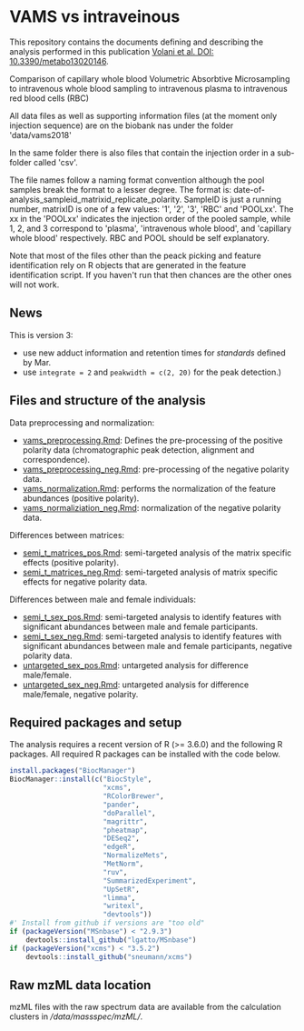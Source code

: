 # VAMS vs intraveinous

This repository contains the documents defining and describing the analysis
performed in this publication [Volani et al. DOI:
10.3390/metabo13020146](https://doi.org/10.3390/metabo13020146).

Comparison of capillary whole blood Volumetric Absorbtive Microsampling to
intravenous whole blood sampling to intravenous plasma to intravenous red blood
cells (RBC)

All data files as well as supporting information files (at the moment only
injection sequence) are on the biobank nas under the folder 'data/vams2018'

In the same folder there is also files that contain the injection order in a
sub-folder called 'csv'.

The file names follow a naming format convention although the pool samples break
the format to a lesser degree.  The format is:
date-of-analysis_sampleid_matrixid_replicate_polarity.  SampleID is just a
running number, matrixID is one of a few values: '1', '2', '3', 'RBC' and
'POOLxx'.  The xx in the 'POOLxx' indicates the injection order of the pooled
sample, while 1, 2, and 3 correspond to 'plasma', 'intravenous whole blood', and
'capillary whole blood' respectively. RBC and POOL should be self explanatory.

Note that most of the files other than the peack picking and feature
identification rely on R objects that are generated in the feature
identification script. If you haven't run that then chances are the other ones
will not work.

## News

This is version 3:
- use new adduct information and retention times for *standards* defined by Mar.
- use `integrate = 2` and `peakwidth = c(2, 20)` for the peak detection.)

## Files and structure of the analysis

Data preprocessing and normalization:

- [vams_preprocessing.Rmd](vams_preprocessing.Rmd): Defines the pre-processing
  of the positive polarity data (chromatographic peak detection, alignment and
  correspondence).
- [vams_preprocessing_neg.Rmd](vams_preprocessing_neg.Rmd): pre-processing of
  the negative polarity data.
- [vams_normalization.Rmd](vams_normalization.Rmd): performs the normalization
  of the feature abundances (positive polarity).
- [vams_normaliziation_neg.Rmd](vams_normalization_neg.Rmd): normalization of
  the negative polarity data.

Differences between matrices:

- [semi_t_matrices_pos.Rmd](semi_t_matrices_pos.Rmd): semi-targeted analysis of
  the matrix specific effects (positive polarity).
- [semi_t_matrices_neg.Rmd](semi_t_matrices_neg.Rmd): semi-targeted analysis of
  matrix specific effects for negative polarity data.

Differences between male and female individuals:

- [semi_t_sex_pos.Rmd](semi_t_sex_pos.Rmd): semi-targeted analysis to identify
  features with significant abundances between male and female participants.
- [semi_t_sex_neg.Rmd](semi_t_sex_neg.Rmd): semi-targeted analysis to identify
  features with significant abundances between male and female participants,
  negative polarity data.
- [untargeted_sex_pos.Rmd](untargeted_sex_pos.Rmd): untargeted analysis for
  difference male/female.
- [untargeted_sex_neg.Rmd](untargeted_sex_neg.Rmd): untargeted analysis for
  difference male/female, negative polarity.

## Required packages and setup

The analysis requires a recent version of R (>= 3.6.0) and the following R
packages. All required R packages can be installed with the code below.

```r
install.packages("BiocManager")
BiocManager::install(c("BiocStyle",
                       "xcms",
                       "RColorBrewer",
                       "pander",
                       "doParallel",
                       "magrittr",
                       "pheatmap",
                       "DESeq2",
                       "edgeR",
                       "NormalizeMets",
                       "MetNorm",
                       "ruv",
                       "SummarizedExperiment",
                       "UpSetR",
                       "limma",
                       "writexl",
                       "devtools"))
#' Install from github if versions are "too old"
if (packageVersion("MSnbase") < "2.9.3")
    devtools::install_github("lgatto/MSnbase")
if (packageVersion("xcms") < "3.5.2")
    devtools::install_github("sneumann/xcms")
```

## Raw mzML data location

mzML files with the raw spectrum data are available from the calculation
clusters in */data/massspec/mzML/*.

